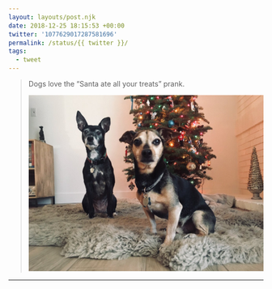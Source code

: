 ```yaml
---
layout: layouts/post.njk
date: 2018-12-25 18:15:53 +00:00
twitter: '1077629017287581696'
permalink: /status/{{ twitter }}/
tags: 
  - tweet
---
```


> Dogs love the “Santa ate all your treats” prank. 
> 
> ![Two pups by a Christmas tree looking unamused.](/img/1077629017287581696-DvSB3K0U0AAvEFZ.jpg)

---
